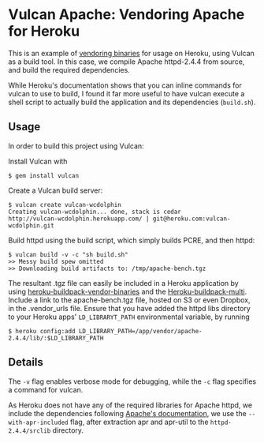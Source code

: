 Vulcan Apache: Vendoring Apache for Heroku
=================================

This is an example of [vendoring binaries](https://devcenter.heroku.com/articles/buildpack-binaries) for usage on Heroku, using Vulcan as a build tool. In this case, we compile Apache httpd-2.4.4 from source, and build the required dependencies.

While Heroku's documentation shows that you can inline commands for vulcan to use to build, I found it far more useful to
have vulcan execute a shell script to actually build the application and its dependencies (`build.sh`).


## Usage

In order to build this project using Vulcan:

Install Vulcan with

    $ gem install vulcan

Create a Vulcan build server:

    $ vulcan create vulcan-wcdolphin
    Creating vulcan-wcdolphin... done, stack is cedar
    http://vulcan-wcdolphin.herokuapp.com/ | git@heroku.com:vulcan-wcdolphin.git    

Build httpd using the build script, which simply builds PCRE, and then httpd:

    $ vulcan build -v -c "sh build.sh"
    >> Messy build spew omitted
    >> Downloading build artifacts to: /tmp/apache-bench.tgz

The resultant .tgz file can easily be included in a Heroku application by using [heroku-buildpack-vendor-binaries](https://github.com/wcdolphin/heroku-buildpack-vendorbinaries) and the [Heroku-buildpack-multi](https://github.com/ddollar/heroku-buildpack-multi). Include a link to the apache-bench.tgz file, hosted on S3 or even Dropbox, in the .vendor_urls file.
Ensure that you have added the httpd libs directory to your Heroku apps' `LD_LIBRARYT_PATH` environmental variable, by running
    
    $ heroku config:add LD_LIBRARY_PATH=/app/vendor/apache-2.4.4/lib/:$LD_LIBRARY_PATH


## Details

The `-v` flag enables verbose mode for debugging, while the `-c` flag specifies a command for vulcan.

As Heroku does not have any of the required libraries for Apache httpd, we include the dependencies following [Apache's documentation](http://httpd.apache.org/docs/2.2/install.html), we use the `--with-apr-included` flag, after extraction apr and apr-util to the `httpd-2.4.4/srclib` directory.

